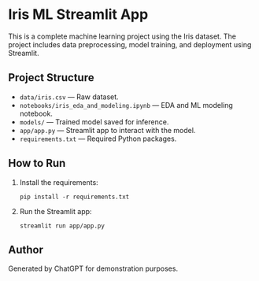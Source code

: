 # Iris ML Streamlit App

This is a complete machine learning project using the Iris dataset. The project includes data preprocessing, model training, and deployment using Streamlit.

## Project Structure

- `data/iris.csv` — Raw dataset.
- `notebooks/iris_eda_and_modeling.ipynb` — EDA and ML modeling notebook.
- `models/` — Trained model saved for inference.
- `app/app.py` — Streamlit app to interact with the model.
- `requirements.txt` — Required Python packages.

## How to Run

1. Install the requirements:
    ```
    pip install -r requirements.txt
    ```

2. Run the Streamlit app:
    ```
    streamlit run app/app.py
    ```

## Author

Generated by ChatGPT for demonstration purposes.
